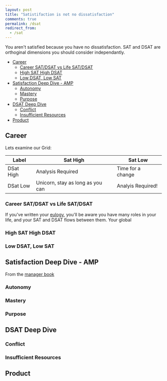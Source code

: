 ```yaml
---
layout: post
title: "Satistifaction is not no dissatisfaction"
comments: true
permalink: /dsat
redirect_from:
  - /sat
---
```


You aren't satisfied because you have no dissatisfaction. SAT and DSAT are orthoginal dimensions you should consider independantly.

<!-- prettier-ignore-start -->
<!-- vim-markdown-toc GFM -->

- [Career](#career)
    - [Career SAT/DSAT vs Life SAT/DSAT](#career-satdsat-vs-life-satdsat)
    - [High SAT High DSAT](#high-sat-high-dsat)
    - [Low DSAT, Low SAT](#low-dsat-low-sat)
- [Satisfaction Deep Dive - AMP](#satisfaction-deep-dive---amp)
    - [Autonomy](#autonomy)
    - [Mastery](#mastery)
    - [Purpose](#purpose)
- [DSAT Deep Dive](#dsat-deep-dive)
    - [Conflict](#conflict)
    - [Insufficient Resources](#insufficient-resources)
- [Product](#product)

<!-- vim-markdown-toc -->
<!-- prettier-ignore-end -->

## Career

Lets examine our Grid:

| Label     | Sat High                         | Sat Low           |
| --------- | -------------------------------- | ----------------- |
| DSat High | Analysis Required                | Time for a change |
| DSat Low  | Unicorn, stay as long as you can | Analyis Required! |

### Career SAT/DSAT vs Life SAT/DSAT

If you've written your [eulogy](/eulogy), you'll be aware you have many roles in your life, and your SAT and DSAT flows between them. Your global

### High SAT High DSAT

### Low DSAT, Low SAT

## Satisfaction Deep Dive - AMP

From the [manager book](/the-manager-book#l-motivation)

### Autonomy

### Mastery

### Purpose

## DSAT Deep Dive

### Conflict

### Insufficient Resources

## Product
